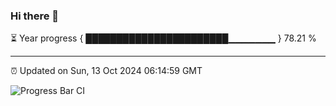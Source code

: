 ### Hi there 👋

⏳ Year progress { ███████████████████████▁▁▁▁▁▁▁ } 78.21 %

---

⏰ Updated on Sun, 13 Oct 2024 06:14:59 GMT

![Progress Bar CI](https://github.com/code-lakshay/GitHub-Actions-Demo/workflows/Progress%20Bar%20CI/badge.svg)
